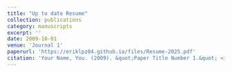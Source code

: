 ```yaml
---
title: "Up to date Resume"
collection: publications
category: manuscripts
excerpt: ''
date: 2009-10-01
venue: 'Journal 1'
paperurl: 'https://eriklpz04.github.io/files/Resume-2025.pdf'
citation: 'Your Name, You. (2009). &quot;Paper Title Number 1.&quot; <i>Journal 1</i>. 1(1).'
---
```


